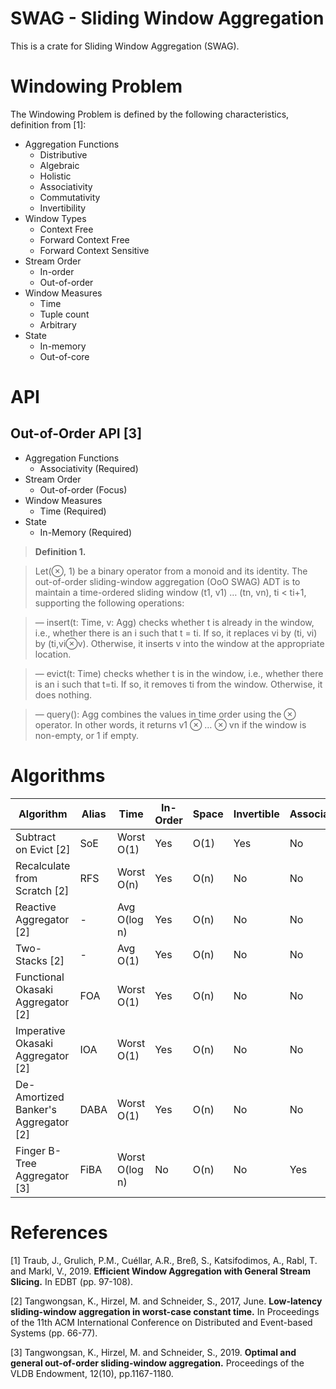 # SWAG - Sliding Window Aggregation

This is a crate for Sliding Window Aggregation (SWAG).

# Windowing Problem

The Windowing Problem is defined by the following characteristics, definition from [1]:

* Aggregation Functions
  * Distributive
  * Algebraic
  * Holistic
  * Associativity
  * Commutativity
  * Invertibility
* Window Types
  * Context Free
  * Forward Context Free
  * Forward Context Sensitive
* Stream Order
  * In-order
  * Out-of-order
* Window Measures
  * Time
  * Tuple count
  * Arbitrary
* State
  * In-memory
  * Out-of-core

# API

## Out-of-Order API [3]

* Aggregation Functions
  * Associativity (Required)
* Stream Order
  * Out-of-order (Focus)
* Window Measures
  * Time (Required)
* State
  * In-Memory (Required)

> **Definition 1.**

> Let(⊗, 1) be a binary operator from a monoid and its identity. The out-of-order sliding-window aggregation (OoO SWAG) ADT is to maintain a time-ordered sliding window (t1, v1) … (tn, vn), ti < ti+1, supporting the following operations:

> — insert(t: Time, v: Agg) checks whether t is already in the window, i.e., whether there is an i such that t = ti. If so, it replaces vi by (ti, vi) by (ti,vi⊗v). Otherwise, it inserts v into the window at the appropriate location.

> — evict(t: Time) checks whether t is in the window, i.e., whether there is an i such that t=ti. If so, it removes ti from the window. Otherwise, it does nothing.

> — query(): Agg combines the values in time order using the ⊗ operator. In other words, it returns v1 ⊗ … ⊗ vn if the window is non-empty, or 1 if empty.

# Algorithms

| Algorithm                             | Alias | Time           | In-Order | Space | Invertible | Associative | Commutative | FIFO |
|---------------------------------------|-------|----------------|----------|-------|------------|-------------|-------------|------|
| Subtract on Evict                 [2] | SoE   | Worst O(1)     | Yes      | O(1)  | Yes        | No          | No          | No   |
| Recalculate from Scratch          [2] | RFS   | Worst O(n)     | Yes      | O(n)  | No         | No          | No          | No   |
| Reactive Aggregator               [2] | -     | Avg O(log n)   | Yes      | O(n)  | No         | No          | No          | No   |
| Two-Stacks                        [2] | -     | Avg O(1)       | Yes      | O(n)  | No         | No          | No          | Yes  |
| Functional Okasaki Aggregator     [2] | FOA   | Worst O(1)     | Yes      | O(n)  | No         | No          | No          | Yes  |
| Imperative Okasaki Aggregator     [2] | IOA   | Worst O(1)     | Yes      | O(n)  | No         | No          | No          | Yes  |
| De-Amortized Banker's Aggregator  [2] | DABA  | Worst O(1)     | Yes      | O(n)  | No         | No          | No          | Yes  |
| Finger B-Tree Aggregator          [3] | FiBA  | Worst O(log n) | No       | O(n)  | No         | Yes         | No          | No   |

# References

[1] Traub, J., Grulich, P.M., Cuéllar, A.R., Breß, S., Katsifodimos, A., Rabl, T. and Markl, V., 2019. **Efficient Window Aggregation with General Stream Slicing.** In EDBT (pp. 97-108).

[2] Tangwongsan, K., Hirzel, M. and Schneider, S., 2017, June. **Low-latency sliding-window aggregation in worst-case constant time.** In Proceedings of the 11th ACM International Conference on Distributed and Event-based Systems (pp. 66-77).

[3] Tangwongsan, K., Hirzel, M. and Schneider, S., 2019. **Optimal and general out-of-order sliding-window aggregation.** Proceedings of the VLDB Endowment, 12(10), pp.1167-1180.


